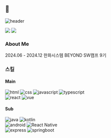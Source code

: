 ## 👋

![header](https://capsule-render.vercel.app/api?type=soft&section=header&color=edf2ff&height=80&text=Read+Me!&animation=fadeIn&fontColor=4263eb&fontSize=30)

![](https://github-readme-stats.vercel.app/api?username=yanghyeonjin&show_icons=true&theme=graywhite)
![](https://github-readme-stats.vercel.app/api/top-langs/?username=yanghyeonjin&layout=compact&theme=graywhite)

### About Me
2024.06 - 2024.12 한화시스템 BEYOND SW캠프 9기

### 스킬
#### Main
<img src="https://img.shields.io/badge/HTML5-E34F26?style=for-the-badge&logo=html5&logoColor=white" alt="html" /> <img src="https://img.shields.io/badge/CSS3-1572B6?style=for-the-badge&logo=css3&logoColor=white" alt="css" /> <img src="https://img.shields.io/badge/JavaScript-F7DF1E?style=for-the-badge&logo=JavaScript&logoColor=white" alt="javascript" /> <img src="https://img.shields.io/badge/TypeScript-007ACC?style=for-the-badge&logo=typescript&logoColor=white" alt="typescript" />
<br>
<img src="https://img.shields.io/badge/React-20232A?style=for-the-badge&logo=react&logoColor=61DAFB" alt="react" /> <img src="https://img.shields.io/badge/Vue.js-35495E?style=for-the-badge&logo=vue.js&logoColor=4FC08D" alt="vue" />

#### Sub
<img src="https://img.shields.io/badge/Java-ED8B00?style=for-the-badge&logo=openjdk&logoColor=white" alt="java" /> <img src="https://img.shields.io/badge/Kotlin-0095D5?&style=for-the-badge&logo=kotlin&logoColor=white" alt="kotlin" />
<br>
<img src="https://img.shields.io/badge/Android-3DDC84?style=for-the-badge&logo=android&logoColor=white" alt="android" /> <img src="https://img.shields.io/badge/react_native-%2320232a.svg?style=for-the-badge&logo=react&logoColor=%2361DAFB" alt="React Native" />
<br>
<img src="https://img.shields.io/badge/Express.js-404D59?style=for-the-badge" alt="express" /> <img src="https://img.shields.io/badge/springboot-6DB33F?style=for-the-badge&logo=springboot&logoColor=white" alt="springboot" /> 

<!--
**yanghyeonjin/yanghyeonjin** is a ✨ _special_ ✨ repository because its `README.md` (this file) appears on your GitHub profile.

Here are some ideas to get you started:

- 🔭 I’m currently working on ...
- 🌱 I’m currently learning ...
- 👯 I’m looking to collaborate on ...
- 🤔 I’m looking for help with ...
- 💬 Ask me about ...
- 📫 How to reach me: ...
- 😄 Pronouns: ...
- ⚡ Fun fact: ...
-->
